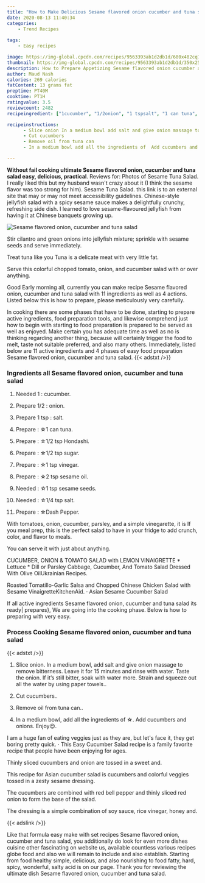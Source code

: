 ```yaml
---
title: "How to Make Delicious Sesame flavored onion cucumber and tuna salad"
date: 2020-08-13 11:40:34
categories:
    - Trend Recipes
    
tags:
    - Easy recipes

image: https://img-global.cpcdn.com/recipes/9563393ab1d2db1d/680x482cq70/sesame-flavored-onion-cucumber-and-tuna-salad-recipe-main-photo.jpg
thumbnail: https://img-global.cpcdn.com/recipes/9563393ab1d2db1d/350x250cq70/sesame-flavored-onion-cucumber-and-tuna-salad-recipe-main-photo.jpg
description: How to Prepare Appetizing Sesame flavored onion cucumber and tuna salad with 11 ingredients and 4 stages of easy cooking.
author: Maud Nash
calories: 269 calories
fatContent: 13 grams fat
preptime: PT40M
cooktime: PT1H
ratingvalue: 3.5
reviewcount: 2482
recipeingredient: ["1cucumber", "1/2onion", "1 tspsalt", "1 can tuna", "12 tsp Hondashi", "12 tsp sugar", "1 tsp vinegar", "2 tsp sesame oil", "1 tsp sesame seeds", "14 tsp salt", "Dash Pepper"]

recipeinstructions: 
      - Slice onion In a medium bowl add salt and give onion massage to remove bitterness Leave it for 15 minutes and rinse with water Taste the onion If its still bitter soak with water more Strain and squeeze out all the water by using paper towels 
      - Cut cucumbers 
      - Remove oil from tuna can 
      - In a medium bowl add all the ingredients of  Add cucumbers and onions Enjoy

---
```




**Without fail cooking ultimate Sesame flavored onion, cucumber and tuna salad easy, delicious, practical**. Reviews for: Photos of Sesame Tuna Salad. I really liked this but my husband wasn&#39;t crazy about it (I think the sesame flavor was too strong for him). Sesame Tuna Salad. this link is to an external site that may or may not meet accessibility guidelines. Chinese-style jellyfish salad with a spicy sesame sauce makes a delightfully crunchy, refreshing side dish. I learned to love sesame-flavoured jellyfish from having it at Chinese banquets growing up.


![Sesame flavored onion, cucumber and tuna salad](https://img-global.cpcdn.com/recipes/9563393ab1d2db1d/680x482cq70/sesame-flavored-onion-cucumber-and-tuna-salad-recipe-main-photo.jpg "Sesame flavored onion, cucumber and tuna salad")



Stir cilantro and green onions into jellyfish mixture; sprinkle with sesame seeds and serve immediately.

Treat tuna like you Tuna is a delicate meat with very little fat.

Serve this colorful chopped tomato, onion, and cucumber salad with or over anything.


Good Early morning all, currently you can make recipe Sesame flavored onion, cucumber and tuna salad with 11 ingredients as well as 4 actions. Listed below this is how to prepare, please meticulously very carefully.

In cooking there are some phases that have to be done, starting to prepare active ingredients, food preparation tools, and likewise comprehend just how to begin with starting to food preparation is prepared to be served as well as enjoyed. Make certain you has adequate time as well as no is thinking regarding another thing, because will certainly trigger the food to melt, taste not suitable preferred, and also many others. Immediately, listed below are 11 active ingredients and 4 phases of easy food preparation Sesame flavored onion, cucumber and tuna salad.
{{< adstxt />}}

### Ingredients all Sesame flavored onion, cucumber and tuna salad


1. Needed 1 : cucumber.

1. Prepare 1/2 : onion.

1. Prepare 1 tsp : salt.

1. Prepare  : ☆1 can tuna.

1. Prepare  : ☆1/2 tsp Hondashi.

1. Prepare  : ☆1/2 tsp sugar.

1. Prepare  : ☆1 tsp vinegar.

1. Prepare  : ☆2 tsp sesame oil.

1. Needed  : ☆1 tsp sesame seeds.

1. Needed  : ☆1/4 tsp salt.

1. Prepare  : ☆Dash Pepper.


With tomatoes, onion, cucumber, parsley, and a simple vinegarette, it is If you meal prep, this is the perfect salad to have in your fridge to add crunch, color, and flavor to meals.

You can serve it with just about anything.

CUCUMBER, ONION &amp; TOMATO SALAD with LEMON VINAIGRETTE * Lettuce * Dill or Parsley Cabbage, Cucumber, And Tomato Salad Dressed With Olive OilUkrainian Recipes.

Roasted Tomatillo-Garlic Salsa and Chopped Chinese Chicken Salad with Sesame VinaigretteKitchenAid. · Asian Sesame Cucumber Salad


If all active ingredients Sesame flavored onion, cucumber and tuna salad its ready| prepares}, We are going into the cooking phase. Below is how to preparing with very easy.

### Process Cooking Sesame flavored onion, cucumber and tuna salad

{{< adstxt />}}


1. Slice onion. In a medium bowl, add salt and give onion massage to remove bitterness. Leave it for 15 minutes and rinse with water. Taste the onion. If it’s still bitter, soak with water more. Strain and squeeze out all the water by using paper towels..



1. Cut cucumbers..



1. Remove oil from tuna can..



1. In a medium bowl, add all the ingredients of ☆. Add cucumbers and onions. Enjoy😉.




I am a huge fan of eating veggies just as they are, but let&#39;s face it, they get boring pretty quick. · This Easy Cucumber Salad recipe is a family favorite recipe that people have been enjoying for ages.

Thinly sliced cucumbers and onion are tossed in a sweet and.

This recipe for Asian cucumber salad is cucumbers and colorful veggies tossed in a zesty sesame dressing.

The cucumbers are combined with red bell pepper and thinly sliced red onion to form the base of the salad.

The dressing is a simple combination of soy sauce, rice vinegar, honey and.


{{< adslink />}}

Like that formula easy make with set recipes Sesame flavored onion, cucumber and tuna salad, you additionally do look for even more dishes cuisine other fascinating on website us, available countless various recipes globe food and also we will remain to include and also establish. Starting from food healthy simple, delicious, and also nourishing to food fatty, hard, spicy, wonderful, salty acid is on our page. Thank you for reviewing the ultimate dish Sesame flavored onion, cucumber and tuna salad.
